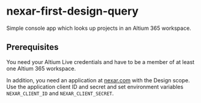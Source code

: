 # nexar-first-design-query
[nexar.com]: https://nexar.com/

Simple console app which looks up projects in an Altium 365 workspace.

## Prerequisites

You need your Altium Live credentials and have to be a member of at least one Altium 365 workspace.

In addition, you need an application at [nexar.com] with the Design scope.
Use the application client ID and secret and set environment variables `NEXAR_CLIENT_ID` and `NEXAR_CLIENT_SECRET`.
